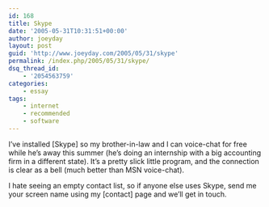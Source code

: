 ```yaml
---
id: 168
title: Skype
date: '2005-05-31T10:31:51+00:00'
author: joeyday
layout: post
guid: 'http://www.joeyday.com/2005/05/31/skype'
permalink: /index.php/2005/05/31/skype/
dsq_thread_id:
    - '2054563759'
categories:
    - essay
tags:
    - internet
    - recommended
    - software
---
```


I’ve installed \[Skype\] so my brother-in-law and I can voice-chat for free while he’s away this summer (he’s doing an internship with a big accounting firm in a different state). It’s a pretty slick little program, and the connection is clear as a bell (much better than MSN voice-chat).

I hate seeing an empty contact list, so if anyone else uses Skype, send me your screen name using my \[contact\] page and we’ll get in touch.
